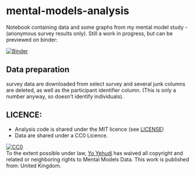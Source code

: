 # mental-models-analysis

Notebook containing data and some graphs from my mental model study - (anonymous survey results only). Still a work in progress, but can be previewed on binder:

[![Binder](https://mybinder.org/badge_logo.svg)](https://mybinder.org/v2/gh/yochannah/mental-models-analysis/master?filepath=import_data.ipynb)

## Data preparation

survey data are downloaded from select survey and several junk columns are deleted, as well as the participant identifier column. (This is only a number anyway, so doesn't identify individuals).


## LICENCE: 

- Analysis code is shared under the MIT licence (see [LICENSE](https://github.com/yochannah/mental-models-analysis/blob/master/LICENSE))
- Data are shared under a CC0 Licence.

<p xmlns:dct="http://purl.org/dc/terms/" xmlns:vcard="http://www.w3.org/2001/vcard-rdf/3.0#">
  <a rel="license"
     href="http://creativecommons.org/publicdomain/zero/1.0/">
    <img src="http://i.creativecommons.org/p/zero/1.0/88x31.png" style="border-style: none;" alt="CC0" />
  </a>
  <br />
  To the extent possible under law,
  <a rel="dct:publisher"
     href="http://yo-yehudi.com">
    <span property="dct:title">Yo Yehudi</span></a>
  has waived all copyright and related or neighboring rights to
  <span property="dct:title">Mental Models Data</span>.
This work is published from:
<span property="vcard:Country" datatype="dct:ISO3166"
      content="GB" about="http://yo-yehudi.com">
  United Kingdom</span>.
</p>
